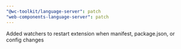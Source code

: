 ```yaml
---
"@wc-toolkit/language-server": patch
"web-components-language-server": patch
---
```


Added watchers to restart extension when manifest, package.json, or config changes
